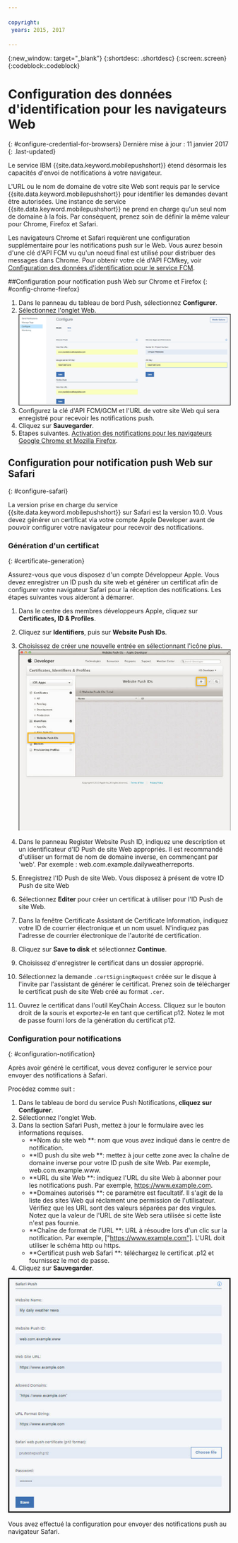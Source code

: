 ```yaml
---

copyright:
 years: 2015, 2017

---
```


{:new_window: target="_blank"}
{:shortdesc: .shortdesc}
{:screen:.screen}
{:codeblock:.codeblock}

# Configuration des données d'identification pour les navigateurs Web
{: #configure-credential-for-browsers}
Dernière mise à jour : 11 janvier 2017
{: .last-updated}

Le service IBM {{site.data.keyword.mobilepushshort}} étend désormais les capacités d'envoi de notifications à votre navigateur. 

L'URL ou le nom de domaine de votre site Web sont requis par le service {{site.data.keyword.mobilepushshort}} pour identifier les demandes devant
être autorisées. Une instance de service {{site.data.keyword.mobilepushshort}} ne prend en charge qu'un seul nom de domaine à la fois. Par conséquent,
prenez soin de définir la même valeur pour Chrome, Firefox et Safari. 

Les navigateurs Chrome et Safari requièrent une configuration supplémentaire pour les notifications push sur le Web. Vous aurez besoin d'une clé d'API
FCM vu qu'un noeud final est utilisé pour distribuer des messages dans Chrome. Pour obtenir votre clé d'API FCMkey, voir
[Configuration des données d'identification pour le service FCM](t_push_provider_android.html).



##Configuration pour notification push Web sur Chrome et Firefox 
{: #config-chrome-firefox}

1. Dans le panneau du tableau de bord Push, sélectionnez **Configurer**.
2. Sélectionnez l'onglet Web.
	![Configurations de Push Web](images/webpush_configure.jpg)
3. Configurez la clé d'API FCM/GCM et l'URL de votre site Web qui sera enregistré pour recevoir les notifications push.
4. Cliquez sur **Sauvegarder**.
5. Etapes suivantes. [Activation des notifications pour les navigateurs Google Chrome et Mozilla Firefox](c_enable_push.html).


## Configuration pour notification push Web sur Safari 
{: #configure-safari}

La version prise en charge du service {{site.data.keyword.mobilepushshort}} sur Safari est la version 10.0. Vous devez générer un certificat via votre
compte Apple Developer avant de pouvoir configurer votre navigateur pour recevoir des notifications.

### Génération d'un certificat
{: #certificate-generation}

Assurez-vous que vous disposez d'un compte Développeur Apple. Vous devez enregistrer un ID push du site web et générer un certificat afin de configurer votre navigateur Safari pour la réception des notifications. Les étapes suivantes vous aideront à démarrer.

1. Dans le centre des membres développeurs Apple, cliquez sur **Certificates, ID & Profiles**. 
2. Cliquez sur **Identifiers**, puis sur **Website Push IDs**.
3. Choisissez de créer une nouvelle entrée en sélectionnant l'icône plus.
  ![Tableau de bord Push](images/safari_1.jpg)

4. Dans le panneau Register Website Push ID, indiquez une description et un identificateur d'ID Push de site Web appropriés. Il est recommandé d'utiliser un format de nom de domaine inverse, en commençant par 'web'. Par exemple : web.com.example.dailyweatherreports.
5. Enregistrez l'ID Push de site Web. Vous disposez à présent de votre ID Push de site Web 
6. Sélectionnez **Editer** pour créer un certificat à utiliser pour l'ID Push de site Web.
7. Dans la fenêtre Certificate Assistant de Certificate Information, indiquez votre ID de courrier électronique et un nom usuel. N'indiquez pas l'adresse de courrier électronique de l'autorité de certification.
8. Cliquez sur **Save to disk** et sélectionnez **Continue**.
9. Choisissez d'enregistrer le certificat dans un dossier approprié.
10. Sélectionnez la demande `.certSigningRequest` créée sur le disque à l'invite par l'assistant de générer le certificat. Prenez soin de télécharger le certificat push de site Web créé au format `.cer`.
11. Ouvrez le certificat dans l'outil KeyChain Access. Cliquez sur le bouton droit de la souris et exportez-le en tant que certificat p12. Notez le mot de passe fourni lors de la génération du certificat p12.


### Configuration pour notifications
  {: #configuration-notification}
 
Après avoir généré le certificat, vous devez configurer le service pour envoyer des notifications à Safari. 

Procédez comme suit :

1. Dans le tableau de bord du service Push Notifications, **cliquez sur Configurer**. 
2. Sélectionnez l'onglet Web. 
3. Dans la section Safari Push, mettez à jour le formulaire avec les informations requises. 
	- **Nom du site web **: nom que vous avez indiqué dans le centre de notification.
	- **ID push du site web **: mettez à jour cette zone avec la chaîne de domaine inverse pour votre ID push de site Web. Par exemple, web.com.example.www.
	- **URL du site Web **: indiquez l'URL du site Web à abonner pour les notifications push. Par exemple, https://www.example.com.
	- **Domaines autorisés **: ce paramètre est facultatif. Il s'agit de la liste des sites Web qui réclament une permission de l'utilisateur. Vérifiez que les URL sont des valeurs séparées par des virgules. Notez que la valeur de l'URL de site Web sera utilisée si cette liste n'est pas fournie. 
	- **Chaîne de format de l'URL **: URL à résoudre lors d'un clic sur la notification. Par exemple, ["https://www.example.com"]. L'URL doit utiliser le schéma http ou https.
	- **Certificat push web Safari **: téléchargez le certificat .p12 et fournissez le mot de passe.
4. Cliquez sur **Sauvegarder**.	

![Tableau de bord Push](images/push_configure_safari.jpg)	

Vous avez effectué la configuration pour envoyer des notifications push au navigateur Safari.

	
